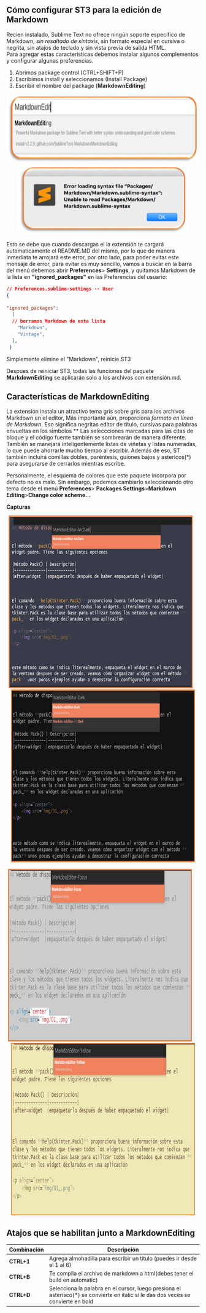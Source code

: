 ## Cómo configurar ST3 para la edición de Markdown 

Recien instalado, Sublime Text no ofrece ningún soporte específico de Markdown, *sin resaltado de sintaxis*, sin formato especial en cursiva o negrita, sin atajos de teclado y sin vista previa de salida HTML.  
Para agregar estas características debemos instalar algunos complementos y configurar algunas preferencias.  

1. Abrimos package control (CTRL+SHIFT+P)
2. Escribimos install y seleccionamos (Install Package)
3. Escribir el nombre del package (**MarkdownEditing**)
<p align="center">
  <img src="img/install_mde.png" alt="Install Markdown Editing" width="500" height="180 />
</p>
 
 
Reinicia SublimeText                                                                                                                                                                  
**Nota**: Si esta utilizando ST2 posiblemente al instalarlo te encuentres con una ventana emergente como esta o tambien en ST3.  

<p align="center">
  <img src="img/ErrorLoading.png" alt="Error Loading"/>
</p>

Esto se debe que cuando descargas el la extensión te cargará automaticamente el README.MD del mismo, por lo que de manera inmediata te arrojará este error, por otro lado, para poder evitar este mensaje de error, para evitar es muy sencillo, vamos a buscar en la barra del menú debemos abrir **Preferences**> **Settings**, y quitamos Markdown de la lista en **"ignored_packages"** en las Preferencias del usuario:

```JSON
// Preferences.sublime-settings -- User
{

"ignored_packages":
  [
  // borramos Markdown de esta lista 
    "Markdown",
    "Vintage",
  ],
 }
```

Simplemente elimine el "Markdown", reinicie ST3  

Despues de reiniciar ST3, todas las funciones del paquete **MarkdownEditing** se aplicarán solo a los archivos con extensión.md.  

## Características de MarkdownEditing  

La extensión instala un atractivo tema gris sobre gris para los archivos Markdown en el editor, Más importante aún, proporciona *formato en línea de Markdown*. Eso significa negritas editor de título, cursivas para palabras envueltas en los simbolos \*\* Las seleccciones marcadas para las citas de bloque y el código fuente también se sombrearán de manera diferente. También se manejará inteligentemente listas de viñetas y listas numeradas, lo que puede ahorrarle mucho tiempo al escribir. Además de eso, ST también incluirá comillas dobles, paréntesis, guiones bajos y astericos(\*) para asegurarse de cerrarlos mientras escribe.  

Personalmente, el esquema de colores que este paquete incorpora por defecto no es malo. Sin embargo, podemos cambiarlo seleccionando otro tema desde el  menú **Preferences**> **Packages Settings**>**Markdown Editing**>**Change color scheme...**

**Capturas** 
<p align="center">
  <img src="img/mde_arcdark.png" alt="ArcDark" width="480" height="450"/>
  &nbsp;&nbsp;
  <img src="img/mde_dark.png" alt="Dark" width="480" height="450"/>
</p>

<p align="center">
  <img src="img/mde_focus.png" alt="Focus" width="480" height="450"/>
  &nbsp;&nbsp;&nbsp;
  <img src="img/mde_yellow.png" alt="Yellow" width="480" height="450"/>
</p>

## Atajos que se habilitan junto a MarkdownEditing  

|Combinación|Descripción|
|-----------|-----------|
|**CTRL+1**|Agrega almohadilla para escribir un título (puedes ir desde el 1 al 6)|
|**CTRL+B**|Te compila el archivo de markdown a html(debes tener el build en automatic)|
|**CTRL+D**|Selecciona la palabra en el cursor, luego presiona el asterísco(\*) se convierte en italic si le das dos veces se convierte en bold|
